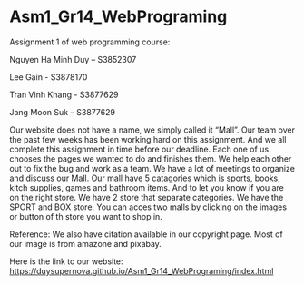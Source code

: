 # Asm1_Gr14_WebPrograming
Assignment 1 of web programming course:

Nguyen Ha Minh Duy – S3852307

Lee Gain - S3878170

Tran Vinh Khang - S3877629

Jang Moon Suk – S3877629

Our website does not have a name, we simply called it “Mall”.
Our team over the past few weeks has been working hard on this assignment. And we all complete this assignment in time before our deadline. Each one of us chooses the pages we wanted to do and finishes them. We help each other out to fix the bug and work as a team. We have a lot of meetings to organize and discuss our Mall. 
Our mall have 5 catagories which is sports, books, kitch supplies, games and bathroom items. And to let you know if you are on the right store.
We have 2 store that separate categories. We have the SPORT and BOX store. You can acces two malls by clicking on the images or button of th store you want to shop in.





Reference:
We also have citation available in our copyright page.
Most of our image is from amazone and pixabay.

Here is the link to our website: https://duysupernova.github.io/Asm1_Gr14_WebPrograming/index.html

